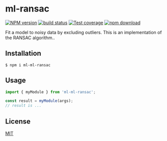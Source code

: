 # ml-ransac

[![NPM version][npm-image]][npm-url]
[![build status][ci-image]][ci-url]
[![Test coverage][codecov-image]][codecov-url]
[![npm download][download-image]][download-url]

Fit a model to noisy data by excluding outliers. This is an implementation of the RANSAC algorithm..

## Installation

`$ npm i ml-ml-ransac`

## Usage

```js
import { myModule } from 'ml-ml-ransac';

const result = myModule(args);
// result is ...
```

## License

[MIT](./LICENSE)

[npm-image]: https://img.shields.io/npm/v/ml-ml-ransac.svg
[npm-url]: https://www.npmjs.com/package/ml-ml-ransac
[ci-image]: https://github.com/mljs/ml-ransac/workflows/Node.js%20CI/badge.svg?branch=main
[ci-url]: https://github.com/mljs/ml-ransac/actions?query=workflow%3A%22Node.js+CI%22
[codecov-image]: https://img.shields.io/codecov/c/github/mljs/ml-ransac.svg
[codecov-url]: https://codecov.io/gh/mljs/ml-ransac
[download-image]: https://img.shields.io/npm/dm/ml-ml-ransac.svg
[download-url]: https://www.npmjs.com/package/ml-ml-ransac
